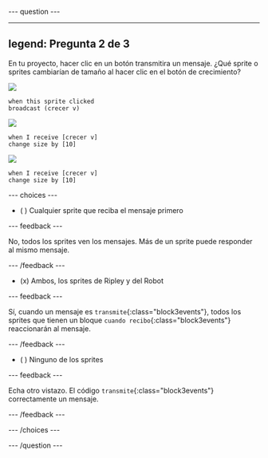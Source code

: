 
--- question ---

---
legend: Pregunta 2 de 3
---

En tu proyecto, hacer clic en un botón transmitira un mensaje. ¿Qué sprite o sprites cambiarían de tamaño al hacer clic en el botón de crecimiento?

![](images/grow-icon.png)

```blocks3
when this sprite clicked
broadcast (crecer v)
```

![](images/Ripley-icon.png)

```blocks3
when I receive [crecer v]
change size by [10]
```

![](images/Robot-icon.png)

```blocks3
when I receive [crecer v]
change size by [10]
```

--- choices ---

- ( ) Cualquier sprite que reciba el mensaje primero

 --- feedback ---

 No, todos los sprites ven los mensajes. Más de un sprite puede responder al mismo mensaje.

 --- /feedback ---

- (x) Ambos, los sprites de Ripley y del Robot

 --- feedback ---

 Sí, cuando un mensaje es `transmite`{:class="block3events"}, todos los sprites que tienen un bloque `cuando recibo`{:class="block3events"} reaccionarán al mensaje.

 --- /feedback ---

- ( ) Ninguno de los sprites

 --- feedback ---

 Echa otro vistazo. El código `transmite`{:class="block3events"} correctamente un mensaje.

 --- /feedback ---

--- /choices ---

--- /question ---
